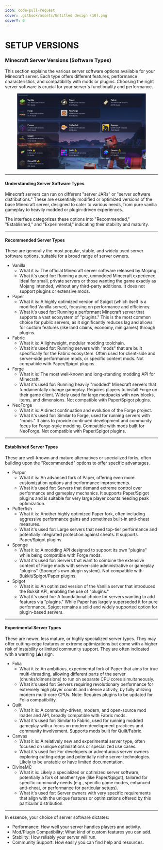 ```yaml
---
icon: code-pull-request
cover: .gitbook/assets/Untitled design (10).png
coverY: 0
---
```


# SETUP VERSIONS

### Minecraft Server Versions (Software Types)

This section explains the various server software options available for your Minecraft server. Each type offers different features, performance characteristics, and compatibility with mods or plugins. Choosing the right server software is crucial for your server's functionality and performance.

<figure><img src=".gitbook/assets/image (29).png" alt=""><figcaption></figcaption></figure>

***

#### Understanding Server Software Types

Minecraft servers can run on different "server JARs" or "server software distributions." These are essentially modified or optimized versions of the base Minecraft server, designed to cater to various needs, from pure vanilla gameplay to heavily modded or plugin-driven experiences.

The interface categorizes these options into "Recommended," "Established," and "Experimental," indicating their stability and maturity.

***

#### Recommended Server Types

These are generally the most popular, stable, and widely used server software options, suitable for a broad range of server owners.

* Vanilla
  * What it is: The official Minecraft server software released by Mojang.
  * What it's used for: Running a pure, unmodded Minecraft experience. Ideal for small, private servers or those wanting the game exactly as Mojang intended, without any third-party additions. It does not support plugins or extensive mods.
* Paper
  * What it is: A highly optimized version of Spigot (which itself is a modified Vanilla server), focusing on performance and efficiency.
  * What it's used for: Running a performant Minecraft server that supports a vast ecosystem of "plugins." This is the most common choice for public servers, as it significantly reduces lag and allows for custom features (like land claims, economy, minigames) through plugins.
* Fabric
  * What it is: A lightweight, modular modding toolchain.
  * What it's used for: Running servers with "mods" that are built specifically for the Fabric ecosystem. Often used for client-side and server-side performance mods, or specific content mods. Not compatible with Paper/Spigot plugins.
* Forge
  * What it is: The most well-known and long-standing modding API for Minecraft.
  * What it's used for: Running heavily "modded" Minecraft servers that fundamentally change gameplay. Requires players to install Forge on their game client. Widely used for large modpacks with new blocks, items, and dimensions. Not compatible with Paper/Spigot plugins.
* NeoForge
  * What it is: A direct continuation and evolution of the Forge project.
  * What it's used for: Similar to Forge, used for running servers with "mods." It aims to provide continued development and community focus for Forge-style modding. Compatible with mods built for NeoForge. Not compatible with Paper/Spigot plugins.

***

#### Established Server Types

These are well-known and mature alternatives or specialized forks, often building upon the "Recommended" options to offer specific advantages.

* Purpur
  * What it is: An advanced fork of Paper, offering even more customization options and performance improvements.
  * What it's used for: Servers that demand extreme control over performance and gameplay mechanics. It supports Paper/Spigot plugins and is suitable for very large player counts needing peak optimization.
* Pufferfish
  * What it is: Another highly optimized Paper fork, often including aggressive performance gains and sometimes built-in anti-cheat measures.
  * What it's used for: Large servers that need top-tier performance and potentially integrated protection against cheats. It supports Paper/Spigot plugins.
* Sponge
  * What it is: A modding API designed to support its own "plugins" while being compatible with Forge mods.
  * What it's used for: Servers that want to combine the extensive content of Forge mods with server-side administrative or gameplay "plugins" (Sponge's own plugin system). Not compatible with Bukkit/Spigot/Paper plugins.
* Spigot
  * What it is: An optimized version of the Vanilla server that introduced the Bukkit API, enabling the use of "plugins."
  * What it's used for: A foundational choice for servers wanting to add features via "plugins." While Paper has largely superseded it for pure performance, Spigot remains a solid and widely supported option for plugin-based servers.

***

#### Experimental Server Types

These are newer, less mature, or highly specialized server types. They may offer cutting-edge features or extreme optimizations but come with a higher risk of instability or limited community support. They are often indicated with a warning (⚠️) sign.

* Folia
  * What it is: An ambitious, experimental fork of Paper that aims for true multi-threading, allowing different parts of the server (chunks/dimensions) to run on separate CPU cores simultaneously.
  * What it's used for: Servers requiring revolutionary performance for extremely high player counts and intense activity, by fully utilizing modern multi-core CPUs. Note: Requires plugins to be updated for Folia compatibility.
* Quilt
  * What it is: A community-driven, modern, and open-source mod loader and API, broadly compatible with Fabric mods.
  * What it's used for: Similar to Fabric, used for running modded gameplay with a focus on modern development practices and community involvement. Supports mods built for Quilt/Fabric.
* Canvas
  * What it is: A relatively new and experimental server type, often focused on unique optimizations or specialized use cases.
  * What it's used for: For developers or adventurous server owners exploring cutting-edge and potentially niche server technologies. Likely to be unstable or have limited documentation.
* DivineMC
  * What it is: Likely a specialized or optimized server software, potentially a fork of another type (like Paper/Spigot), tailored for specific community needs (e.g., specific game modes, enhanced anti-cheat, or performance for particular setups).
  * What it's used for: Server owners with very specific requirements that align with the unique features or optimizations offered by this particular distribution.

***

In essence, your choice of server software dictates:

* Performance: How well your server handles players and activity.
* Mod/Plugin Compatibility: What kind of custom features you can add.
* Stability: How reliably your server will run.
* Community Support: How easily you can find help and resources.
